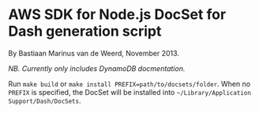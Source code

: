 # AWS SDK for Node.js DocSet for Dash generation script

By Bastiaan Marinus van de Weerd, November 2013.

_NB. Currently only includes DynamoDB docmentation._

Run `make build` or `make install PREFIX=path/to/docsets/folder`. When no `PREFIX` is specified, the DocSet will be installed into `~/Library/Application Support/Dash/DocSets`.

